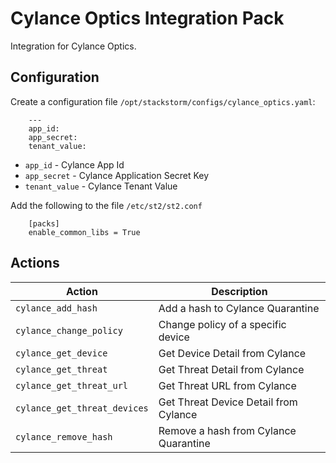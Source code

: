 # Cylance Optics Integration Pack

Integration for Cylance Optics.

## Configuration

Create a configuration file `/opt/stackstorm/configs/cylance_optics.yaml`:

```
    ---
    app_id: 
    app_secret: 
    tenant_value: 

```

* ``app_id`` - Cylance App Id 
* ``app_secret`` - Cylance Application Secret Key
* ``tenant_value`` - Cylance Tenant Value


Add the following to the file `/etc/st2/st2.conf`

```
    [packs]
    enable_common_libs = True
```

## Actions

| Action | Description|
|---|---|
| ``cylance_add_hash`` | Add a hash to Cylance Quarantine
| ``cylance_change_policy`` | Change policy of a specific device
| ``cylance_get_device`` | Get Device Detail from Cylance
| ``cylance_get_threat`` | Get Threat Detail from Cylance
| ``cylance_get_threat_url`` | Get Threat URL from Cylance
| ``cylance_get_threat_devices`` | Get Threat Device Detail from Cylance
| ``cylance_remove_hash`` | Remove a hash from Cylance Quarantine

